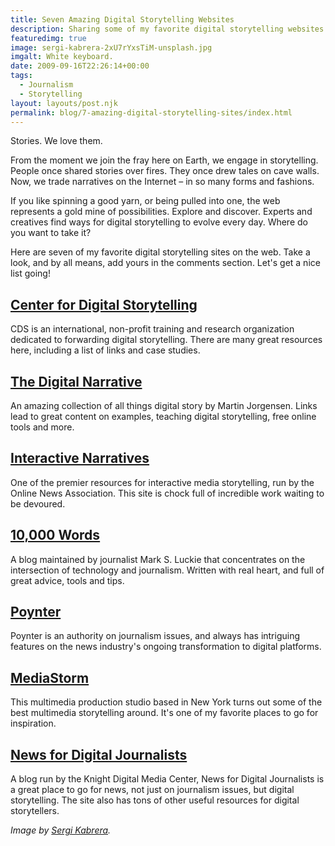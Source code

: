 ```yaml
---
title: Seven Amazing Digital Storytelling Websites
description: Sharing some of my favorite digital storytelling websites.
featuredimg: true
image: sergi-kabrera-2xU7rYxsTiM-unsplash.jpg
imgalt: White keyboard.
date: 2009-09-16T22:26:14+00:00
tags:
  - Journalism
  - Storytelling
layout: layouts/post.njk
permalink: blog/7-amazing-digital-storytelling-sites/index.html
---
```


Stories. We love them.

From the moment we join the fray here on Earth, we engage in storytelling. People once shared stories over fires. They once drew tales on cave walls. Now, we trade narratives on the Internet – in so many forms and fashions.

If you like spinning a good yarn, or being pulled into one, the web represents a gold mine of possibilities. Explore and discover. Experts and creatives find ways for digital storytelling to evolve every day. Where do you want to take it?

Here are seven of my favorite digital storytelling sites on the web. Take a look, and by all means, add yours in the comments section. Let's get a nice list going!

## [Center for Digital Storytelling](http://www.storycenter.org/index1.html)

CDS is an international, non-profit training and research organization dedicated to forwarding digital storytelling. There are many great resources here, including a list of links and case studies.

## [The Digital Narrative](http://www.thedigitalnarrative.com/)

An amazing collection of all things digital story by Martin Jorgensen. Links lead to great content on examples, teaching digital storytelling, free online tools and more.

## [Interactive Narratives](http://interactivenarratives.org/)

One of the premier resources for interactive media storytelling, run by the Online News Association. This site is chock full of incredible work waiting to be devoured.

## [10,000 Words](http://10000words.net/)

A blog maintained by journalist Mark S. Luckie that concentrates on the intersection of technology and journalism. Written with real heart, and full of great advice, tools and tips.

## [Poynter](http://www.poynter.org/)

Poynter is an authority on journalism issues, and always has intriguing features on the news industry's ongoing transformation to digital platforms.

## [MediaStorm](http://mediastorm.org/)

This multimedia production studio based in New York turns out some of the best multimedia storytelling around. It's one of my favorite places to go for inspiration.

## [News for Digital Journalists](http://www.knightdigitalmediacenter.org/news_blog/)

A blog run by the Knight Digital Media Center, News for Digital Journalists is a great place to go for news, not just on journalism issues, but digital storytelling. The site also has tons of other useful resources for digital storytellers.

_Image by [Sergi Kabrera](https://unsplash.com/photos/2xU7rYxsTiM)._
